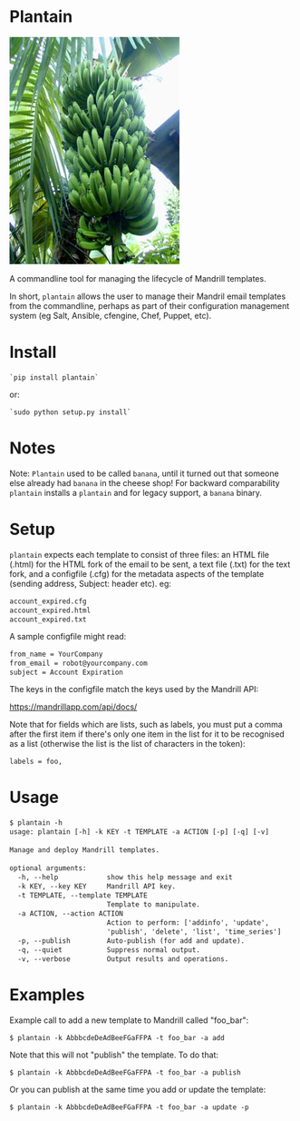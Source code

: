 Plantain
========

![Plantain](plantain.jpg)

A commandline tool for managing the lifecycle of Mandrill templates.

In short, `plantain` allows the user to manage their Mandril email
templates from the commandline, perhaps as part of their configuration
management system (eg Salt, Ansible, cfengine, Chef, Puppet, etc).

Install
=======

    `pip install plantain`

or:

    `sudo python setup.py install`

Notes
=====

Note: `Plantain` used to be called `banana`, until it turned out that
someone else already had `banana` in the cheese shop!  For backward
comparability `plantain` installs a `plantain` and for legacy support,
a `banana` binary.


Setup
=====

`plantain` expects each template to consist of three files: an HTML file
(.html) for the HTML fork of the email to be sent, a text file (.txt)
for the text fork, and a configfile (.cfg) for the metadata aspects of
the template (sending address, Subject: header etc).  eg:

```
account_expired.cfg
account_expired.html
account_expired.txt
```

A sample configfile might read:

```
from_name = YourCompany
from_email = robot@yourcompany.com
subject = Account Expiration
```
The keys in the configfile match the keys used by the Mandrill API:

  https://mandrillapp.com/api/docs/

Note that for fields which are lists, such as labels, you must put a
comma after the first item if there's only one item in the list for it
to be recognised as a list (otherwise the list is the list of
characters in the token):

    labels = foo,

Usage
=====

```
$ plantain -h
usage: plantain [-h] -k KEY -t TEMPLATE -a ACTION [-p] [-q] [-v]

Manage and deploy Mandrill templates.

optional arguments:
  -h, --help            show this help message and exit
  -k KEY, --key KEY     Mandrill API key.
  -t TEMPLATE, --template TEMPLATE
                        Template to manipulate.
  -a ACTION, --action ACTION
                        Action to perform: ['addinfo', 'update',
                        'publish', 'delete', 'list', 'time_series']
  -p, --publish         Auto-publish (for add and update).
  -q, --quiet           Suppress normal output.
  -v, --verbose         Output results and operations.
```

Examples
========

Example call to add a new template to Mandrill called "foo_bar":

    $ plantain -k AbbbcdeDeAdBeeFGaFFPA -t foo_bar -a add

Note that this will not "publish" the template.  To do that:

    $ plantain -k AbbbcdeDeAdBeeFGaFFPA -t foo_bar -a publish

Or you can publish at the same time you add or update the template:

    $ plantain -k AbbbcdeDeAdBeeFGaFFPA -t foo_bar -a update -p
